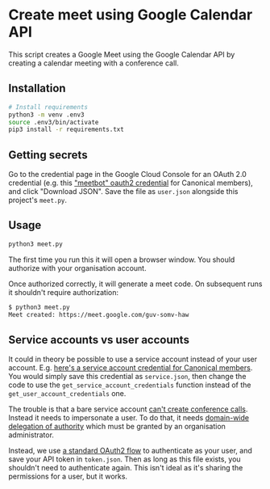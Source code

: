 # Create meet using Google Calendar API

This script creates a Google Meet using the Google Calendar API by creating a calendar meeting with a conference call.

## Installation

``` bash
# Install requirements
python3 -m venv .env3
source .env3/bin/activate
pip3 install -r requirements.txt
```

## Getting secrets

Go to the credential page in the Google Cloud Console for an OAuth 2.0 credential (e.g. this ["meetbot" oauth2 credential](https://console.cloud.google.com/apis/credentials/oauthclient/399896422909-1c2oeats1d48gtri7usfque3u47635qe.apps.googleusercontent.com?authuser=1&project=mattermost-meet-328008) for Canonical members), and click "Download JSON". Save the file as `user.json` alongside this project's `meet.py`.

## Usage

``` bash
python3 meet.py
```

The first time you run this it will open a browser window. You should authorize with your organisation account.

Once authorized correctly, it will generate a meet code. On subsequent runs it shouldn't require authorization:

``` bash
$ python3 meet.py 
Meet created: https://meet.google.com/guv-somv-haw
```

## Service accounts vs user accounts

It could in theory be possible to use a service account instead of your user account. E.g. [here's a service account credential for Canonical members](https://console.cloud.google.com/iam-admin/serviceaccounts/details/105695916903695317913;edit=true?previousPage=%2Fapis%2Fcredentials%3Fauthuser%3D1%26project%3Dmattermost-meet-328008&authuser=1&project=mattermost-meet-328008). You would simply save this credential as `service.json`, then change the code to use the `get_service_account_credentials` function instead of the `get_user_account_credentials` one.

The trouble is that a bare service account [can't create conference calls](https://stackoverflow.com/questions/61050432/cant-create-a-hangoutsmeet-with-calendar-api-using-java). Instead it needs to impersonate a user. To do that, it needs [domain-wide delegation of authority](https://developers.google.com/cloud-search/docs/guides/delegation) which must be granted by an organisation administrator.

Instead, we use [a standard OAuth2 flow](https://developers.google.com/people/quickstart/python) to authenticate as your user, and save your API token in `token.json`. Then as long as this file exists, you shouldn't need to authenticate again. This isn't ideal as it's sharing the permissions for a user, but it works.

